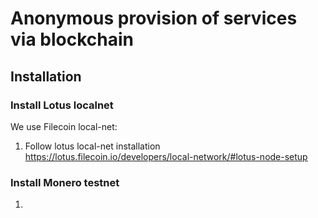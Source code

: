 # Anonymous provision of services via blockchain

## Installation

### Install Lotus localnet

We use Filecoin local-net:

1. Follow lotus local-net installation https://lotus.filecoin.io/developers/local-network/#lotus-node-setup

### Install Monero testnet

1. 

